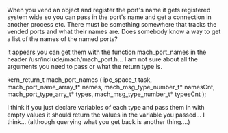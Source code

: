 When you vend an object and register the port's name it gets registered system wide so you can pass in the port's name and get a connection in another process etc.  There must be something somewhere that tracks the vended ports and what their names are.  Does somebody know a way to get a list of the names of the named ports?

it appears you can get them with the function mach_port_names in the header /usr/include/mach/mach_port.h...  I am not sure about all the arguments you need to pass or what the return type is.

kern_return_t mach_port_names ( ipc_space_t task, mach_port_name_array_t* names, mach_msg_type_number_t* namesCnt, mach_port_type_arry_t* types, mach_msg_type_number_t* typesCnt );

I think if you just declare variables of each type and pass them in with empty values it should return the values in the variable you passed... I think...  (although querying what you get back is another thing....)